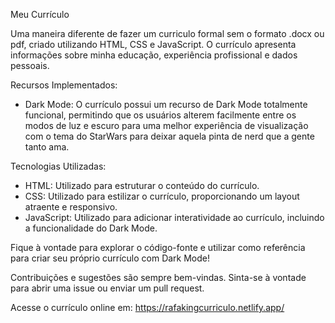 Meu Currículo

Uma maneira diferente de fazer um curriculo formal sem o formato .docx ou pdf, criado utilizando HTML, CSS e JavaScript. O currículo apresenta informações sobre minha educação, experiência profissional e dados pessoais.

Recursos Implementados:
- Dark Mode: O currículo possui um recurso de Dark Mode totalmente funcional, permitindo que os usuários alterem facilmente entre os modos de luz e escuro para uma melhor experiência de visualização com o tema do StarWars para deixar aquela pinta de nerd que a gente tanto ama.

Tecnologias Utilizadas:
- HTML: Utilizado para estruturar o conteúdo do currículo.
- CSS: Utilizado para estilizar o currículo, proporcionando um layout atraente e responsivo.
- JavaScript: Utilizado para adicionar interatividade ao currículo, incluindo a funcionalidade do Dark Mode.

Fique à vontade para explorar o código-fonte e utilizar como referência para criar seu próprio currículo com Dark Mode!

Contribuições e sugestões são sempre bem-vindas. Sinta-se à vontade para abrir uma issue ou enviar um pull request.

Acesse o currículo online em: https://rafakingcurriculo.netlify.app/
